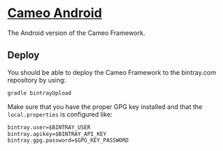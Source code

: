 # [Cameo Android](http://cameo-android.hive.pt/)

The Android version of the Cameo Framework.

## Deploy

You should be able to deploy the Cameo Framework to the bintray.com repository by using:

```bash
gradle bintrayUpload
```

Make sure that you have the proper GPG key installed and that the `local.properties` is configured like:

```txt
bintray.user=$BINTRAY_USER
bintray.apikey=$BINTRAY_API_KEY
bintray.gpg.password=$GPG_KEY_PASSWORD
```
